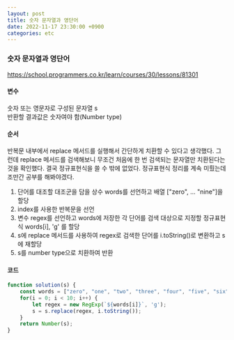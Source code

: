 ```yaml
---
layout: post
title: 숫자 문자열과 영단어
date: 2022-11-17 23:30:00 +0900
categories: etc
---
```

### 숫자 문자열과 영단어    
https://school.programmers.co.kr/learn/courses/30/lessons/81301    
    
#### 변수    
숫자 또는 영문자로 구성된 문자열 s    
반환할 결과값은 숫자여야 함(Number type)    
    
#### 순서    
반복문 내부에서 replace 메서드를 실행해서 간단하게 치환할 수 있다고 생각했다. 그런데 replace 메서드를 검색해보니 무조건 처음에 한 번 검색되는 문자열만 치환된다는 것을 확인했다. 결국 정규표현식을 쓸 수 밖에 없었다. 정규표현식 정리를 계속 미뤘는데 조만간 공부를 해봐야겠다.    
1. 단어를 대조할 대조군을 담을 상수 words를 선언하고 배열 ["zero", ... "nine"]을 할당    
2. index를 사용한 반복문을 선언    
3. 변수 regex를 선언하고 words에 저장한 각 단어를 검색 대상으로 지정할 정규표현식 words[i], 'g' 를 할당    
4. s에 replace 메서드를 사용하여 regex로 검색한 단어를 i.toString()로 변환하고 s에 재할당    
5. s를 number type으로 치환하여 반환    

#### 코드    
```JavaScript
function solution(s) {
    const words = ["zero", "one", "two", "three", "four", "five", "six", "seven", "eight", "nine"];
    for(i = 0; i < 10; i++) {
        let regex = new RegExp(`${words[i]}`, 'g');
        s = s.replace(regex, i.toString());
    }
    return Number(s);
}
```

